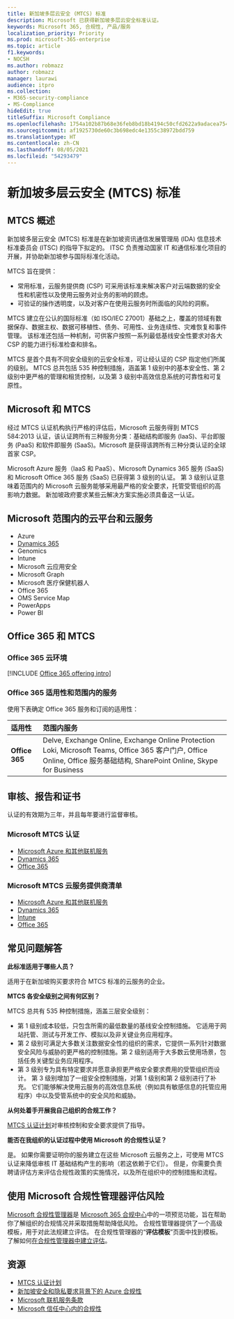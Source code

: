 ```yaml
---
title: 新加坡多层云安全 (MTCS) 标准
description: Microsoft 已获得新加坡多层云安全标准认证。
keywords: Microsoft 365, 合规性, 产品/服务
localization_priority: Priority
ms.prod: microsoft-365-enterprise
ms.topic: article
f1.keywords:
- NOCSH
ms.author: robmazz
author: robmazz
manager: laurawi
audience: itpro
ms.collection:
- M365-security-compliance
- MS-Compliance
hideEdit: true
titleSuffix: Microsoft Compliance
ms.openlocfilehash: 1754a102b87b68e36feb8bd18b4194c50cfd2622a9adacea75449cb8f624e441
ms.sourcegitcommit: af1925730de60c3b698edc4e1355c38972bdd759
ms.translationtype: HT
ms.contentlocale: zh-CN
ms.lasthandoff: 08/05/2021
ms.locfileid: "54293479"
---
```

# <a name="multi-tier-cloud-security-mtcs-standard-for-singapore"></a>新加坡多层云安全 (MTCS) 标准

## <a name="mtcs-overview"></a>MTCS 概述

新加坡多层云安全 (MTCS) 标准是在新加坡资讯通信发展管理局 (IDA) 信息技术标准委员会 (ITSC) 的指导下拟定的。 ITSC 负责推动国家 IT 和通信标准化项目的开展，并协助新加坡参与国际标准化活动。

MTCS 旨在提供：

- 常用标准，云服务提供商 (CSP) 可采用该标准来解决客户对云端数据的安全性和机密性以及使用云服务对业务的影响的顾虑。
- 可验证的操作透明度，以及对客户在使用云服务时所面临的风险的洞察。

MTCS 建立在公认的国际标准（如 ISO/IEC 27001）基础之上，覆盖的领域有数据保存、数据主权、数据可移植性、债务、可用性、业务连续性、灾难恢复和事件管理。 该标准还包括一种机制，可供客户按照一系列最低基线安全性要求对各大 CSP 的能力进行标准检查和排名。

MTCS 是首个具有不同安全级别的云安全标准，可让经认证的 CSP 指定他们所属的级别。 MTCS 总共包括 535 种控制措施，涵盖第 1 级别中的基本安全性、第 2 级别中更严格的管理和租赁控制，以及第 3 级别中高效信息系统的可靠性和可复原性。

## <a name="microsoft-and-mtcs"></a>Microsoft 和 MTCS

经过 MTCS 认证机构执行严格的评估后，Microsoft 云服务得到 MTCS 584:2013 认证，该认证跨所有三种服务分类：基础结构即服务 (IaaS)、平台即服务 (PaaS) 和软件即服务 (SaaS)。Microsoft 是获得该跨所有三种分类认证的全球首家 CSP。

Microsoft Azure 服务（IaaS 和 PaaS）、Microsoft Dynamics 365 服务 (SaaS) 和 Microsoft Office 365 服务 (SaaS) 已获得第 3 级别的认证。 第 3 级别认证意味着范围内的 Microsoft 云服务能够采用最严格的安全要求，托管受管组织的高影响力数据。 新加坡政府要求某些云解决方案实施必须具备这一认证。

## <a name="microsoft-in-scope-cloud-platforms--services"></a>Microsoft 范围内的云平台和云服务

- Azure
- [Dynamics 365](https://aka.ms/d365-compliance-list)
- Genomics
- Intune
- Microsoft 云应用安全
- Microsoft Graph
- Microsoft 医疗保健机器人
- Office 365
- OMS Service Map
- PowerApps
- Power BI

## <a name="office-365-and-mtcs"></a>Office 365 和 MTCS

### <a name="office-365-cloud-environments"></a>Office 365 云环境

[!INCLUDE [Office 365 offering intro](../includes/o365-offering-introduction.md)]

### <a name="office-365-applicability-and-in-scope-services"></a>Office 365 适用性和范围内的服务

使用下表确定 Office 365 服务和订阅的适用性：

| **适用性** | **范围内服务** |
|:------------------|:----------------------|
| **Office 365** | Delve, Exchange Online, Exchange Online Protection Loki, Microsoft Teams, Office 365 客户门户, Office Online, Office 服务基础结构, SharePoint Online, Skype for Business |

## <a name="audits-reports-and-certificates"></a>审核、报告和证书

认证的有效期为三年，并且每年要进行监督审核。

### <a name="microsoft-mtcs-certification"></a>Microsoft MTCS 认证

- [Microsoft Azure 和其他联机服务](https://go.microsoft.com/fwlink/p/?linkid=2092614)
- [Dynamics 365](https://go.microsoft.com/fwlink/p/?linkid=2092451)
- [Office 365](https://go.microsoft.com/fwlink/p/?linkid=2092719)

### <a name="microsoft-mtcs-cloud-service-provider-disclosure"></a>Microsoft MTCS 云服务提供商清单

- [Microsoft Azure 和其他联机服务](https://go.microsoft.com/fwlink/p/?linkid=2092614)
- [Dynamics 365](https://go.microsoft.com/fwlink/p/?linkid=2092720)
- [Intune](https://go.microsoft.com/fwlink/p/?linkid=2099397)
- [Office 365](https://go.microsoft.com/fwlink/p/?linkid=2092550)

## <a name="frequently-asked-questions"></a>常见问题解答

**此标准适用于哪些人员？**

适用于在新加坡购买要求符合 MTCS 标准的云服务的企业。

**MTCS 各安全级别之间有何区别？**

MTCS 总共有 535 种控制措施，涵盖三层安全级别：

- 第 1 级别成本较低，只包含所需的最低数量的基线安全控制措施。 它适用于网站托管、测试与开发工作、模拟以及非关键业务应用程序。
- 第 2 级别可满足大多数关注数据安全性的组织的需求，它提供一系列针对数据安全风险与威胁的更严格的控制措施。第 2 级别适用于大多数云使用场景，包括任务关键型业务应用程序。
- 第 3 级别专为具有特定要求并愿意承担更严格安全要求费用的受管组织而设计。 第 3 级别增加了一组安全控制措施，对第 1 级别和第 2 级别进行了补充。 它们能够解决使用云服务的高效信息系统（例如具有敏感信息的托管应用程序）中以及受管系统中的安全风险和威胁。

**从何处着手开展我自己组织的合规工作？**

[MTCS 认证计划](https://go.microsoft.com/fwlink/p/?linkid=2099490)对审核控制和安全要求提供了指导。

**能否在我组织的认证过程中使用 Microsoft 的合规性认证？**

是。 如果你需要证明你的服务建立在这些 Microsoft 云服务之上，可使用 MTCS 认证来降低审核 IT 基础结构产生的影响（若这依赖于它们）。 但是，你需要负责聘请评估方来评估合规性政策的实施情况，以及所在组织中的控制措施和流程。

## <a name="use-microsoft-compliance-manager-to-assess-your-risk"></a>使用 Microsoft 合规性管理器评估风险

[Microsoft 合规性管理器](/microsoft-365/compliance/compliance-manager)是 [Microsoft 365 合规中心](/microsoft-365/compliance/microsoft-365-compliance-center)中的一项预览功能，旨在帮助你了解组织的合规情况并采取措施帮助降低风险。 合规性管理器提供了一个高级模板，用于对此法规建立评估。 在合规性管理器的“**评估模板**”页面中找到模板。 了解如何[在合规性管理器中建立评估](/microsoft-365/compliance/compliance-manager-assessments)。

## <a name="resources"></a>资源

- [MTCS 认证计划](https://go.microsoft.com/fwlink/p/?linkid=2092918)
- [新加坡安全和隐私要求背景下的 Azure 合规性](https://aka.ms/azurecompliancesingapore)
- [Microsoft 联机服务条款](https://aka.ms/Online-Services-Terms)
- [Microsoft 信任中心内的合规性](https://www.microsoft.com/trust-center/compliance/compliance-overview)

